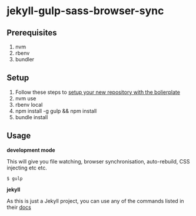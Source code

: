 jekyll-gulp-sass-browser-sync
=============================

## Prerequisites
1. nvm
2. rbenv
3. bundler

## Setup

1. Follow these steps to [setup your new repository with the bolierplate](https://help.github.com/articles/duplicating-a-repository/)
2. nvm use
3. rbenv local
4. npm install -g gulp && npm install
5. bundle install

## Usage

**development mode**

This will give you file watching, browser synchronisation, auto-rebuild, CSS injecting etc etc.

```shell
$ gulp
```

**jekyll**

As this is just a Jekyll project, you can use any of the commands listed in their [docs](http://jekyllrb.com/docs/usage/)

